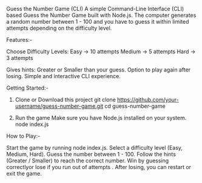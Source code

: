 
Guess the Number Game (CLI)
A simple Command-Line Interface (CLI) based Guess the Number Game built with Node.js.
The computer generates a random number between 1 - 100 and you have to guess it within limited attempts depending on the difficulty level.

Features:-

Choose Difficulty Levels:
Easy → 10 attempts
Medium → 5 attempts
Hard → 3 attempts

Gives hints: Greater or Smaller than your guess.
Option to play again after losing.
Simple and interactive CLI experience.

Getting Started:-

1. Clone or Download this project
git clone https://github.com/your-username/guess-number-game.git
cd guess-number-game

2. Run the game
Make sure you have Node.js installed on your system.
node index.js

How to Play:-

Start the game by running node index.js.
Select a difficulty level (Easy, Medium, Hard).
Guess the number between 1 - 100.
Follow the hints (Greater / Smaller) to reach the correct number.
Win by guessing correctlyor lose if you run out of attempts .
After losing, you can restart or exit the game.